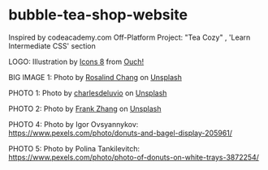 # bubble-tea-shop-website
Inspired by codeacademy.com Off-Platform Project: "Tea Cozy" , 'Learn Intermediate CSS' section

LOGO: Illustration by <a href="https://icons8.com/illustrations/author/zD2oqC8lLBBA">Icons 8</a> from <a href="https://icons8.com/illustrations">Ouch!</a>

BIG IMAGE 1: Photo by <a href="https://unsplash.com/@rosalindjchang?utm_source=unsplash&utm_medium=referral&utm_content=creditCopyText">Rosalind Chang</a> on <a href="https://unsplash.com/s/photos/bubble-tea?orientation=landscape&utm_source=unsplash&utm_medium=referral&utm_content=creditCopyText">Unsplash</a>
  
PHOTO 1: Photo by <a href="https://unsplash.com/@charlesdeluvio?utm_source=unsplash&utm_medium=referral&utm_content=creditCopyText">charlesdeluvio</a> on <a href="https://unsplash.com/s/photos/bubble-tea?orientation=landscape&utm_source=unsplash&utm_medium=referral&utm_content=creditCopyText">Unsplash</a>

PHOTO 2: Photo by <a href="https://unsplash.com/@terasproductions?utm_source=unsplash&utm_medium=referral&utm_content=creditCopyText">Frank Zhang</a> on <a href="https://unsplash.com/s/photos/bubble-tea?orientation=landscape&utm_source=unsplash&utm_medium=referral&utm_content=creditCopyText">Unsplash</a>

PHOTO 4: Photo by Igor Ovsyannykov: https://www.pexels.com/photo/donuts-and-bagel-display-205961/

PHOTO 5: Photo by Polina Tankilevitch: https://www.pexels.com/photo/photo-of-donuts-on-white-trays-3872254/
